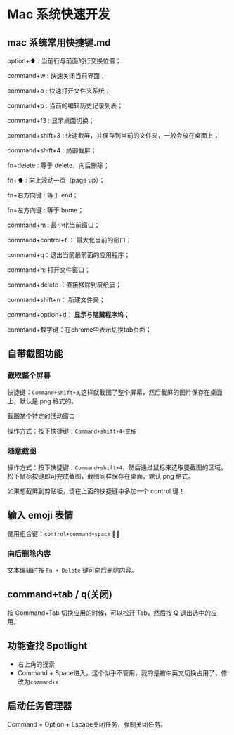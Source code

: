 # Mac 系统快速开发

## mac 系统常用快捷键.md

option+⬆️ : 当前行与前面的行交换位置；

command+w : 快速关闭当前界面；

command+o : 快速打开文件夹系统；

command+p : 当前的编辑历史记录列表；

command+f3 : 显示桌面切换；

command+shift+3 : 快速截屏，并保存到当前的文件夹，一般会放在桌面上；

command+shift+4 : 局部截屏；

fn+delete : 等于 delete，向后删除；

fn+⬆️ : 向上滚动一页（page up）；

fn+右方向键 : 等于 end；

fn+左方向键 : 等于 home；

command+m : 最小化当前窗口；

command+control+f ： 最大化当前的窗口；

command+q：退出当前最前面的应用程序；

command+n: 打开文件窗口；

command+delete ：直接移除到废纸篓；

command+shift+n： 新建文件夹；

command+option+d： **显示与隐藏程序坞；**

command+数字键：在chrome中表示切换tab页面；

## 自带截图功能

### 截取整个屏幕

快捷键：`Command+shift+3`,这样就截图了整个屏幕，然后截屏的图片保存在桌面上，默认是 png 格式的。

截图某个特定的活动窗口

操作方式：按下快捷键：`Command+shift+4+空格`

### 随意截图

操作方式：按下快捷键：`Command+shift+4`，然后通过鼠标来选取要截图的区域，松下鼠标按键即可完成截图，截图同样保存在桌面，默认 png 格式。

如果想截屏到剪贴板，请在上面的快捷键中多加一个 control 键！

## 输入 emoji 表情

使用组合键：`control+command+space`
🍇🐰

### 向后删除内容

文本编辑时按 `Fn + Delete` 键可向后删除内容。

## command+tab / q(关闭)

按 Command+Tab 切换应用的时候，可以松开 Tab，然后按 Q 退出选中的应用。

## 功能查找 Spotlight

- 右上角的搜索
- Command + Space进入，这个似乎不管用，我的是被中英文切换占用了，修改为`command+⬆️`

## 启动任务管理器

Command + Option + Escape关闭任务，强制关闭任务。
